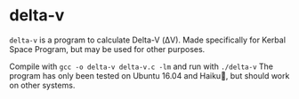 # delta-v
`delta-v` is a program to calculate Delta-V (ΔV). Made specifically for Kerbal Space Program, but may be used for other purposes.

Compile with `gcc -o delta-v delta-v.c -lm` and run with `./delta-v`
The program has only been tested on Ubuntu 16.04 and Haiku, but should work on other systems.
